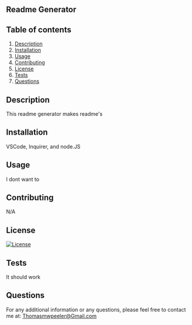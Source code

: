 ## Readme Generator
## Table of contents
1. [Description](#desc)
2. [Installation](#installation)
3. [Usage](#usage)
4. [Contributing](#contributing)
5. [License](#license)
6. [Tests](#tests)
7. [Questions](#questions)
<!-- found some documentation on this table of contents from an atlassian article posted in discord -->
<a name="description"></a>
## Description
This readme generator makes readme's

<a name="installation"></a>
## Installation
VSCode, Inquirer, and node.JS
<a name="usage"></a>
## Usage
I dont want to
<a name="contributing"></a>
## Contributing
N/A
<a name="license"></a>
## License
[![License](https://img.shields.io/badge/License-Apache%202.0-blue.svg)](https://opensource.org/licenses/Apache-2.0) 
<a name="tests"></a> 
## Tests
It should work
<a name="questions"></a>
## Questions
For any additional information or any questions, please feel free to contact me at: Thomasmwpeeler@Gmail.com